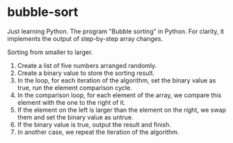 # bubble-sort
Just learning Python.
The program "Bubble sorting" in Python. 
For clarity, it implements the output of step-by-step array changes.

Sorting from smaller to larger.

1. Create a list of five numbers arranged randomly.
2. Create a binary value to store the sorting result.
3. In the loop, for each iteration of the algorithm, set the binary value as true, run the element comparison cycle.
4. In the comparison loop, for each element of the array, we compare this element with the one to the right of it.
5. If the element on the left is larger than the element on the right, we swap them and set the binary value as untrue.
6. If the binary value is true, output the result and finish.
7. In another case, we repeat the iteration of the algorithm.
